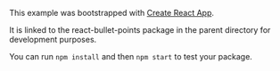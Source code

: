 This example was bootstrapped with [Create React App](https://github.com/facebook/create-react-app).

It is linked to the react-bullet-points package in the parent directory for development purposes.

You can run `npm install` and then `npm start` to test your package.

